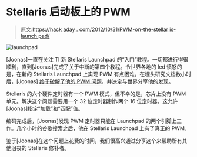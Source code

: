 # Stellaris 启动板上的 PWM

> 原文:[https://hack aday . com/2012/10/31/PWM-on-the-stellar is-launch pad/](https://hackaday.com/2012/10/31/pwm-on-the-stellaris-launchpad/)

![](../Images/2197fe59bcb4de05a07d433372b26f41.png "launchpad")

[Joonas]一直在关注 TI 新 Stellaris Launchpad 的“入门”教程。一切都进行得很顺利，直到[Joonas]完成了关于中断的第四个教程。令世界各地的 led 愤怒的是，在新的 Stellaris Launchpad 上实现 PWM 有点困难。在埋头研究文档数小时后，[Joonas] [终于破解了他的 PWM 问题](http://codeandlife.com/2012/10/30/stellaris-launchpad-pwm-tutorial/)，并决定与世界分享他的发现。

Stellaris 的六个硬件定时器有一个 PWM 模式，但不幸的是，芯片上没有 PWM 单元。解决这个问题需要用一个 32 位定时器制作两个 16 位定时器。这允许[Joonas]指定“加载”和“匹配”值。

编码完成后，[Joonas]发现 PWM 定时器只能在 Launchpad 的两个引脚上工作。几个小时的谷歌搜索之后，他在 Stellaris Launchpad 上有了真正的 PWM。

鉴于[Joonas]在这个问题上花费的时间，我们很高兴通过分享这个来帮助所有其他沮丧的 Stellaris 修补者。